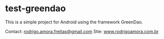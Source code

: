 # test-greendao
This is a simple project for Android using the framework GreenDao.

Contact: rodrigo.amora.freitas@gmail.com
Stie: www.rodrigoamora.com.br

